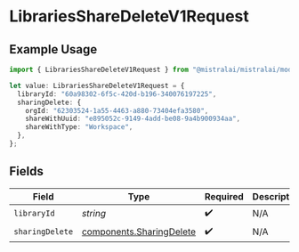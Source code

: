 # LibrariesShareDeleteV1Request

## Example Usage

```typescript
import { LibrariesShareDeleteV1Request } from "@mistralai/mistralai/models/operations";

let value: LibrariesShareDeleteV1Request = {
  libraryId: "60a98302-6f5c-420d-b196-340076197225",
  sharingDelete: {
    orgId: "62303524-1a55-4463-a880-73404efa3580",
    shareWithUuid: "e895052c-9149-4add-be08-9a4b900934aa",
    shareWithType: "Workspace",
  },
};
```

## Fields

| Field                                                                | Type                                                                 | Required                                                             | Description                                                          |
| -------------------------------------------------------------------- | -------------------------------------------------------------------- | -------------------------------------------------------------------- | -------------------------------------------------------------------- |
| `libraryId`                                                          | *string*                                                             | :heavy_check_mark:                                                   | N/A                                                                  |
| `sharingDelete`                                                      | [components.SharingDelete](../../models/components/sharingdelete.md) | :heavy_check_mark:                                                   | N/A                                                                  |
